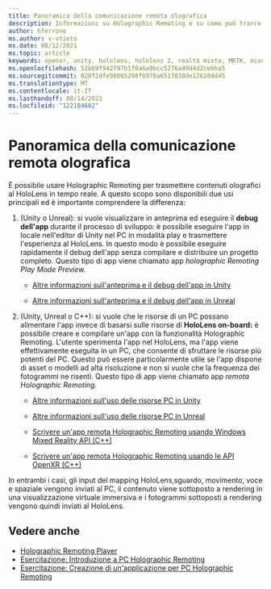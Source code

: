 ```yaml
---
title: Panoramica della comunicazione remota olografica
description: Informazioni su Holographic Remoting e su come può trarre vantaggio dal processo di sviluppo.
author: hferrone
ms.author: v-vtieto
ms.date: 08/12/2021
ms.topic: article
keywords: openxr, unity, hololens, hololens 2, realtà mista, MRTK, mixed reality Toolkit, realtà aumentata, realtà virtuale, visori di realtà mista, apprendimento, esercitazione, introduzione, comunicazione remota olografica, desktop, anteprima
ms.openlocfilehash: 52b69f942797b1f0a6a9bcc5276a49d4d2cebba5
ms.sourcegitcommit: 820f2dfe98065298f6978a651f838de12620dd45
ms.translationtype: MT
ms.contentlocale: it-IT
ms.lasthandoff: 08/14/2021
ms.locfileid: "122184602"
---
```

# <a name="holographic-remoting-overview"></a>Panoramica della comunicazione remota olografica

È possibile usare Holographic Remoting per trasmettere contenuti olografici al HoloLens in tempo reale. A questo scopo sono disponibili due usi principali ed è importante comprendere la differenza:

1. (Unity o Unreal): si vuole visualizzare in anteprima ed eseguire il **debug dell'app** durante il processo di sviluppo: è possibile eseguire l'app in locale nell'editor di Unity nel PC in modalità play e trasmettere l'esperienza al HoloLens. In questo modo è possibile eseguire rapidamente il debug dell'app senza compilare e distribuire un progetto completo. Questo tipo di app viene chiamato app _holographic Remoting Play Mode Preview._

    - [Altre informazioni sull'anteprima e il debug dell'app in Unity](../unity/preview-and-debug-your-app.md)

    - [Altre informazioni sull'anteprima e il debug dell'app in Unreal](../unreal/unreal-streaming.md)

1. (Unity, Unreal o C++): si vuole che le risorse di un PC possano alimentare l'app invece di basarsi sulle risorse di **HoloLens on-board:** è possibile creare e compilare un'app con la funzionalità Holographic Remoting. L'utente sperimenta l'app nel HoloLens, ma l'app viene effettivamente eseguita in un PC, che consente di sfruttare le risorse più potenti del PC. Questo può essere particolarmente utile se l'app dispone di asset o modelli ad alta risoluzione e non si vuole che la frequenza dei fotogrammi ne risenti. Questo tipo di app viene chiamato app _remota Holographic Remoting._

    - [Altre informazioni sull'uso delle risorse PC in Unity](../unity/use-pc-resources.md)

    - [Altre informazioni sull'uso delle risorse PC in Unreal](../unreal/unreal-streaming.md)

    - [Scrivere un'app remota Holographic Remoting usando Windows Mixed Reality API (C++)](holographic-remoting-create-remote-wmr.md)

    - [Scrivere un'app remota Holographic Remoting usando le API OpenXR (C++)](holographic-remoting-create-remote-openxr.md)

In entrambi i casi, gli input del mapping HoloLens,sguardo, movimento, voce e spaziale vengono inviati al PC, il contenuto viene sottoposto a rendering in una visualizzazione virtuale immersiva e i fotogrammi sottoposti a rendering vengono quindi inviati al HoloLens. 

## <a name="see-also"></a>Vedere anche

* [Holographic Remoting Player](holographic-remoting-player.md)
* [Esercitazione: Introduzione a PC Holographic Remoting](../unity/tutorials/mr-learning-pc-holographic-remoting-01.md)
* [Esercitazione: Creazione di un'applicazione per PC Holographic Remoting](../unity/tutorials/mr-learning-pc-holographic-remoting-02.md)
